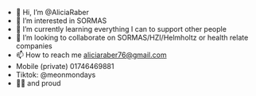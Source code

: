 - 👋 Hi, I’m @AliciaRaber
- 👀 I’m interested in SORMAS
- 🌱 I’m currently learning everything I can to support other people
- 💞️ I’m looking to collaborate on SORMAS/HZI/Helmholtz or health relate companies
- 📫 How to reach me aliciaraber76@gmail.com
- Mobile (private) 01746469881
- Tiktok: @meonmondays
- 🏳️‍⚧ and proud

